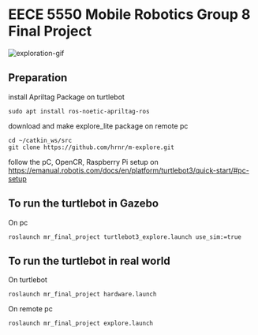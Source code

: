 # EECE 5550 Mobile Robotics Group 8 Final Project
![exploration-gif](https://github.com/arvinderss9299/Autonomous-Reconnaissance-using-Turtlebot/blob/main/exploration.gif)

## Preparation

install Apriltag Package on turtlebot
```
sudo apt install ros-noetic-apriltag-ros
```

download and make explore_lite package on remote pc
```
cd ~/catkin_ws/src
git clone https://github.com/hrnr/m-explore.git
```
follow the pC, OpenCR, Raspberry Pi setup on 
https://emanual.robotis.com/docs/en/platform/turtlebot3/quick-start/#pc-setup


## To run the turtlebot in Gazebo
On pc

```
roslaunch mr_final_project turtlebot3_explore.launch use_sim:=true
```

## To run the turtlebot in real world

On turtlebot
```
roslaunch mr_final_project hardware.launch
```

On remote pc
```
roslaunch mr_final_project explore.launch
```
